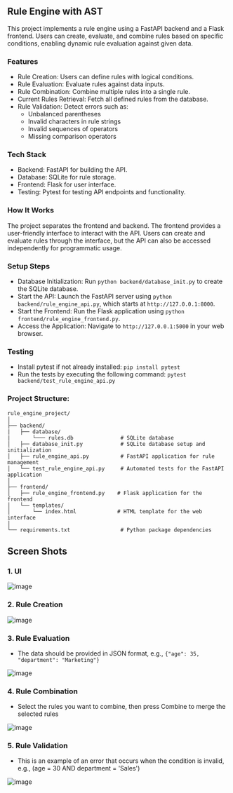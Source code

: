 ## Rule Engine with AST
This project implements a rule engine using a FastAPI backend and a Flask frontend. Users can create, evaluate, and combine rules based on specific conditions, enabling dynamic rule evaluation against given data.

### Features
- Rule Creation: Users can define rules with logical conditions.
- Rule Evaluation: Evaluate rules against data inputs.
- Rule Combination: Combine multiple rules into a single rule.
- Current Rules Retrieval: Fetch all defined rules from the database.
- Rule Validation: Detect errors such as:
    - Unbalanced parentheses
    - Invalid characters in rule strings
    - Invalid sequences of operators
    - Missing comparison operators

### Tech Stack
- Backend: FastAPI for building the API.
- Database: SQLite for rule storage.
- Frontend: Flask for user interface.
- Testing: Pytest for testing API endpoints and functionality.

### How It Works
The project separates the frontend and backend. The frontend provides a user-friendly interface to interact with the API. Users can create and evaluate rules through the interface, but the API can also be accessed independently for programmatic usage.

### Setup Steps
- Database Initialization: Run `python backend/database_init.py` to create the SQLite database.
- Start the API: Launch the FastAPI server using `python backend/rule_engine_api.py`, which starts at `http://127.0.0.1:8000`.
- Start the Frontend: Run the Flask application using `python frontend/rule_engine_frontend.py`.
- Access the Application: Navigate to `http://127.0.0.1:5000` in your web browser.

### Testing
- Install pytest if not already installed: `pip install pytest`
- Run the tests by executing the following command: `pytest backend/test_rule_engine_api.py`

### Project Structure:
```
rule_engine_project/
│
├── backend/
|   ├── database/
|       └─── rules.db               # SQLite database
│   ├── database_init.py            # SQLite database setup and initialization
│   ├── rule_engine_api.py          # FastAPI application for rule management
│   └── test_rule_engine_api.py     # Automated tests for the FastAPI application
│
├── frontend/
│   ├── rule_engine_frontend.py    # Flask application for the frontend
│   └── templates/
│       └── index.html             # HTML template for the web interface
│
└── requirements.txt                # Python package dependencies
```

## Screen Shots
### 1. UI
![image](https://github.com/user-attachments/assets/a349f490-9d83-40ba-a353-d543faa7c36d)

### 2. Rule Creation
![image](https://github.com/user-attachments/assets/096e27ec-85ae-4cf1-bbf4-a183f3bf0e6b)

### 3. Rule Evaluation
- The data should be provided in JSON format, e.g., `{"age": 35, "department": "Marketing"}`

![image](https://github.com/user-attachments/assets/77ccb99e-6591-478b-b1aa-7569d57698b3)

### 4. Rule Combination
- Select the rules you want to combine, then press Combine to merge the selected rules

![image](https://github.com/user-attachments/assets/5f1e6beb-20d4-4d28-a4eb-271ed32cc065)

### 5. Rule Validation
- This is an example of an error that occurs when the condition is invalid, e.g., (age = 30 AND department = 'Sales')

![image](https://github.com/user-attachments/assets/8d830354-bcd1-423b-b545-93a7814e75a4)

